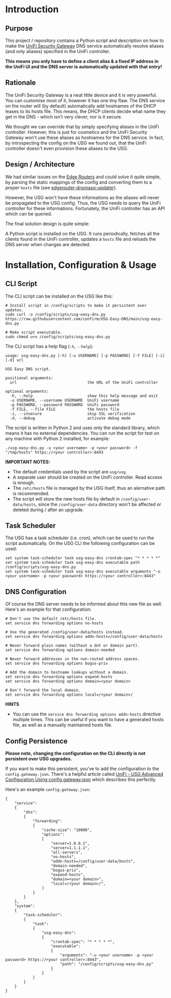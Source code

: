 Introduction
============

Purpose
-------

This project / repository contains a Python script and description on how to make the [UniFi Security Gateway](https://www.ui.com/unifi-routing/usg/) DNS service automatically resolve aliases (and only aliases) specified in the UniFi controller.

**This means you only have to define a client alias & a fixed IP address in the UniFi UI and the DNS server is automatically updated with that entry!**

Rationale
---------

The UniFi Security Gateway is a neat little device and it is very powerful. You can customise most of it, however it has one tiny flaw. The DNS service on the router will (by default) automatically add hostnames of the DHCP leases to its hosts file. This means, the DHCP clients decide what name they get in the DNS - which isn't very clever, nor is it secure.

We thought we can override that by simply specifying aliases in the UniFi controller. However, this is just for cosmetics and the UniFi Security Gateway won't use these aliases as hostnames for the DNS service. In fact, by introspecting the config on the USG we found out, that the UniFi controller doesn't even provision these aliases to the USG.

Design / Architecture
---------------------

We had similar issues on the [Edge Routers](https://www.ui.com/edgemax/edgerouter-x-sfp/) and could solve it quite simple, by parsing the static mappings of the config and converting them to a proper ``hosts`` file (see [edgerouter-dnsmasq-updater](https://github.com/confirm/edgerouter-dnsmasq-updater)). 

However, the USG won't have these informations as the aliases will never be propagated to the USG config. Thus, the USG needs to query the UniFi controller for these informations. Fortunately, the UniFi controller has an API which can be queried.

The final solution design is quite simple: 

A Python script is installed on the USG. It runs periodically, fetches all the clients found in the UniFi controller, updates a ``hosts`` file and reloads the DNS server when changes are detected.

Installation, Configuration & Usage
===================================

CLI Script
----------

The CLI script can be installed on the USG like this:

```
# Install script in /config/scripts to make it persistent over updates.
sudo curl -o /config/scripts/usg-easy-dns.py https://raw.githubusercontent.com/confirm/USG-Easy-DNS/main/usg-easy-dns.py

# Make script executable.
sudo chmod u+x /config/scripts/usg-easy-dns.py
```

The CLI script has a help flag (`-h`, ``--help``):

```
usage: usg-easy-dns.py [-h] [-u USERNAME] [-p PASSWORD] [-f FILE] [-i] [-d] url

USG Easy DNS script.

positional arguments:
  url                               the URL of the UniFi controller

optional arguments:
  -h, --help                        show this help message and exit
  -u USERNAME, --username USERNAME  UniFi username
  -p PASSWORD, --password PASSWORD  UniFi password
  -f FILE, --file FILE              the hosts file
  -i, --insecure                    skip SSL verification
  -d, --debug                       activate debug mode
```

The script is written in Python 2 and uses only the standard library, which means it has no external dependencies. You can run the script for test on any machine with Python 2 installed, for example:

```
./usg-easy-dns.py -u <your username> -p <your password> -f "/tmp/hosts" https://<your controller>:8443
```

**IMPORTANT NOTES:** 

- The default credentials used by the script are ``usg/usg``.
- A separate user should be created on the UniFi controller. Read access is enough.
- The ``/etc/hosts`` file is managed by the USG itself, thus an alernative path is recommended.
- The script will store the new hosts file by default in ``/config/user-data/hosts``, since the ``/config/user-data`` directory won't be affected or deleted during / after an upgrade.

Task Scheduler
--------------

The USG has a task scheduler (i.e. cron), which can be used to run the script automatically. On the USG CLI the following configuration can be used:

```
set system task-scheduler task usg-easy-dns crontab-spec "* * * * *"
set system task-scheduler task usg-easy-dns executable path /config/scripts/usg-easy-dns.py
set system task-scheduler task usg-easy-dns executable arguments "-u <your username> -p <your password> https://<your controller>:8443"
```

DNS Configuration
-----------------

Of course the DNS server needs to be informed about this new file as well. Here's an example for that configuration:

```
# Don't use the default /etc/hosts file.
set service dns forwarding options no-hosts

# Use the generated /config/user-data/hosts instead.
set service dns forwarding options addn-hosts=/config/user-data/hosts 

# Never forward plain names (without a dot or domain part).
set service dns forwarding options domain-needed

# Never forward addresses in the non-routed address spaces.
set service dns forwarding options bogus-priv

# Add the domain to hostname lookups without a domain.
set service dns forwarding options expand-hosts
set service dns forwarding options domain=<your domain>

# Don't forward the local domain.
set service dns forwarding options local=/<your domain>/
```

**HINTS** 

- You can use the ``service dns forwarding options addn-hosts`` directive multiple times. This can be useful if you want to have a generated hosts file, as well as a manually maintained hosts file.

Config Persistence
------------------

**Please note, changing the configuration on the CLI directly is not persistent over USG upgrades.**

If you want to make this persistent, you've to add the configuration to the ``config.gateway.json``. There's a helpful article called [UniFi - USG Advanced Configuration Using config.gateway.json](https://help.ui.com/hc/en-us/articles/215458888-UniFi-USG-Advanced-Configuration) which describes this perfectly.

Here's an example ``config.gateway.json``:

```
{
    "service":
    {
        "dns":
        {
            "forwarding":
            {
                "cache-size": "10000",
                "options":
                [
                    "server=1.0.0.1",
                    "server=1.1.1.1",
                    "all-servers",
                    "no-hosts",
                    "addn-hosts=/config/user-data/hosts",
                    "domain-needed",
                    "bogus-priv",
                    "expand-hosts",
                    "domain=<your domain>",
                    "local=/<your domain>/",
                ]
            }
        }
    },
    "system":
    {
        "task-scheduler":
        {
            "task":
            {
                "usg-easy-dns":
                {
                    "crontab-spec": "* * * * *",
                    "executable":
                    {
                        "arguments": "-u <your username> -p <your password> https://<your controller>:8443",
                        "path": "/config/scripts/usg-easy-dns.py"
                    }
                }
            }
        }
    }
}
```
